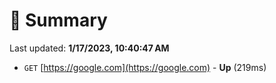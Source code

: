 # 📖 Summary
Last updated: **1/17/2023, 10:40:47 AM**

- `GET` [https://google.com](https://google.com) - **Up** (219ms)
